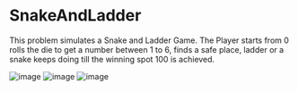 # SnakeAndLadder
This problem simulates a Snake and Ladder Game. The Player starts from 0 rolls the die to get a number between 1 to 6, finds a safe place, ladder or a snake keeps doing till the winning spot  100 is achieved. 

![image](https://user-images.githubusercontent.com/28047529/133801286-3a92c6fc-118a-482c-9364-17dfb8a39aef.png)
![image](https://user-images.githubusercontent.com/28047529/133801383-54202c9b-c9ef-46f0-a1cd-cde8e733fc92.png)
![image](https://user-images.githubusercontent.com/28047529/133883822-6e8fc614-4bca-48ab-9547-8e01ef7fabe1.png)
